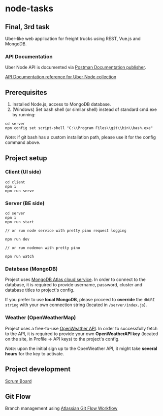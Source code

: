 # node-tasks

## Final, 3rd task

Uber-like web application for freight trucks using REST, Vue.js and MongoDB.

### API Documentation

Uber Node API is documented via [Postman Documentation publisher](https://learning.postman.com/docs/postman-for-publishers/public-api-docs/).

[API Documentation reference for Uber Node collection](https://documenter.getpostman.com/view/9968627/SzYdRaww)

## Prerequisites

1. Installed Node.js, access to MongoDB database.
2. (Windows) Set bash shell (or similar shell) instead of standard cmd.exe by running:

```
cd server
npm config set script-shell "C:\\Program Files\\git\\bin\\bash.exe"
```

_Note_: if git bash has a custom installation path, please use it for the config command above.

## Project setup

### Client (UI side)

```
cd client
npm i
npm run serve
```

### Server (BE side)

```
cd server
npm i
npm run start

// or run node service with pretty pino request logging

npm run dev

// or run nodemon with pretty pino

npm run watch
```

### Database (MongoDB)

Project uses [MongoDB Atlas cloud service](https://www.mongodb.com/cloud/atlas). In order to connect to the database, it is required to provide username, password, cluster and database titles to project's config.

If you prefer to use **local MongoDB**, please proceed to **override** the `dbURI string` with your own connection string (located in `/server/index.js`).

### Weather (OpenWeatherMap)

Project uses a free-to-use [OpenWeather API](https://openweathermap.org/api). In order to successfully fetch to the API, it is required to provide your own **OpenWeatherAPI key** (located on the site, in Profile -> API keys) to the project's config.

_Note_: upon the initial sign up to the OpenWeather API, it might take **several hours** for the key to activate.

## Project development

[Scrum Board](https://trello.com/b/5WFzOL8H/uber)

## Git Flow

Branch management using [Atlassian Git Flow Workflow](https://www.atlassian.com/git/tutorials/comparing-workflows/gitflow-workflow)

